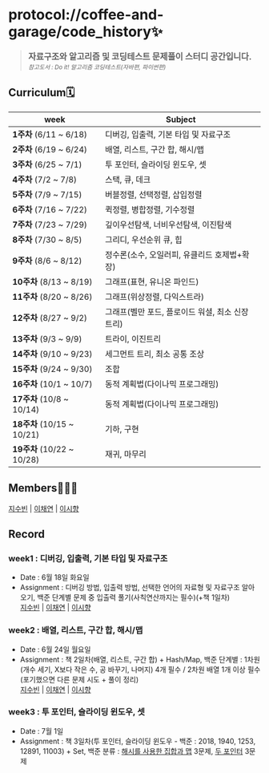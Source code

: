 # protocol://coffee-and-garage/code_history✨

> <big>**자료구조와 알고리즘 및 코딩테스트 문제풀이 스터디 공간입니다.**</big><br><small>_참고도서 : Do it! 알고리즘 코딩테스트(자바편, 파이썬편)_</small>

## Curriculum🗓️

| week                       | Subject                                          |
| -------------------------- | ------------------------------------------------ |
| **1주차** (6/11 ~ 6/18)    | 디버깅, 입출력, 기본 타입 및 자료구조            |
| **2주차** (6/19 ~ 6/24)    | 배열, 리스트, 구간 합, 해시/맵                   |
| **3주차** (6/25 ~ 7/1)     | 투 포인터, 슬라이딩 윈도우, 셋                   |
| **4주차** (7/2 ~ 7/8)      | 스택, 큐, 데크                                   |
| **5주차** (7/9 ~ 7/15)     | 버블정렬, 선택정렬, 삽입정렬                     |
| **6주차** (7/16 ~ 7/22)    | 퀵정렬, 병합정렬, 기수정렬                       |
| **7주차** (7/23 ~ 7/29)    | 깊이우선탐색, 너비우선탐색, 이진탐색             |
| **8주차** (7/30 ~ 8/5)     | 그리디, 우선순위 큐, 힙                          |
| **9주차** (8/6 ~ 8/12)     | 정수론(소수, 오일러피, 유클리드 호제법+확장)     |
| **10주차** (8/13 ~ 8/19)   | 그래프(표현, 유니온 파인드)                      |
| **11주차** (8/20 ~ 8/26)   | 그래프(위상정렬, 다익스트라)                     |
| **12주차** (8/27 ~ 9/2)    | 그래프(벨만 포드, 플로이드 워셜, 최소 신장 트리) |
| **13주차** (9/3 ~ 9/9)     | 트라이, 이진트리                                 |
| **14주차** (9/10 ~ 9/23)   | 세그먼트 트리, 최소 공통 조상                    |
| **15주차** (9/24 ~ 9/30)   | 조합                                             |
| **16주차** (10/1 ~ 10/7)   | 동적 계획법(다이나믹 프로그래밍)                 |
| **17주차** (10/8 ~ 10/14)  | 동적 계획법(다이나믹 프로그래밍)                 |
| **18주차** (10/15 ~ 10/21) | 기하, 구현                                       |
| **19주차** (10/22 ~ 10/28) | 재귀, 마무리                                     |

## Members🙋🏻‍♀️

[지수빈](https://github.com/protocol-coffee-and-garage/code_history/tree/main/Bin) | [이채연](https://github.com/protocol-coffee-and-garage/code_history/tree/main/Chae) | [이시향](https://github.com/protocol-coffee-and-garage/code_history/tree/main/Biyoonx)

## Record

### week1 : 디버깅, 입출력, 기본 타입 및 자료구조

- Date : 6월 18일 화요일
- Assignment : 디버깅 방법, 입출력 방법, 선택한 언어의 자료형 및 자료구조 알아오기, 백준 단계별 문제 중 입출력 풀기(사칙연산까지는 필수)(+책 1일차)  
  [지수빈](https://github.com/protocol-coffee-and-garage/code_history/tree/main/Bin/week01) | [이채연](https://github.com/protocol-coffee-and-garage/code_history/tree/main/Chae/week01) | [이시향](https://github.com/protocol-coffee-and-garage/code_history/tree/main/Biyoonx/week01)

### week2 : 배열, 리스트, 구간 합, 해시/맵

- Date : 6월 24일 월요일
- Assignment : 책 2일차(배열, 리스트, 구간 합) + Hash/Map, 백준 단계별 : 1차원(개수 세기, X보다 작은 수, 공 바꾸기, 나머지) 4개 필수 / 2차원 배열 1개 이상 필수(포기했으면 다른 문제 시도 + 풀이 정리)  
  [지수빈](https://github.com/protocol-coffee-and-garage/code_history/tree/main/Bin/week02) | [이채연](https://github.com/protocol-coffee-and-garage/code_history/tree/main/Chae/week02) | [이시향](https://github.com/protocol-coffee-and-garage/code_history/tree/main/Biyoonx/week02)

### week3 : 투 포인터, 슬라이딩 윈도우, 셋

- Date : 7월 1일
- Assignment : 책 3일차(투 포인터, 슬라이딩 윈도우 - 백준 : 2018, 1940, 1253, 12891, 11003) + Set, 백준 분류 : 
[해시를 사용한 집합과 맵](https://www.acmicpc.net/problemset?sort=ac_desc&algo=136) 3문제, [두 포인터](https://www.acmicpc.net/problemset?sort=ac_desc&algo=80) 3문제
